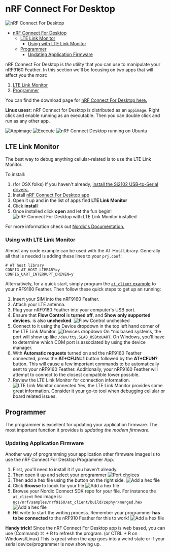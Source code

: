 # nRF Connect For Desktop

![nRF Connect For Desktop](img/nrf-connect-desktop.png)

- [nRF Connect For Desktop](#nrf-connect-for-desktop)
  - [LTE Link Monitor](#lte-link-monitor)
    - [Using with LTE Link Monitor](#using-with-lte-link-monitor)
  - [Programmer](#programmer)
    - [Updating Application Firmware](#updating-application-firmware)

nRF Connect For Desktop is *the* utility that you can use to manipulate your nRF9160 Feather. In this section we'll be focusing on two apps that will affect you the most:

1. [LTE Link Monitor](#lte-link-monitor)
1. [Programmer](#programmer)

You can find the download page for [nRF Connect For Desktop here.](https://www.nordicsemi.com/Software-and-tools/Development-Tools/nRF-Connect-for-desktop/Download#infotabs)

**Linux usesr:** nRF Connect for Desktop is distributed as an `appimage`. Right click and enable running as an executable. Then you can double click and run as any other app.

![Appimage](img/nrf-connect-desktop/nrf-connect-desktop-appimage.png)
![Execute](img/nrf-connect-desktop/nrf-connect-desktop-execute.png)
![nRF Connect Desktop running on Ubuntu](img/nrf-connect-desktop/nrf-connect-desktop-running.png)

## LTE Link Monitor

The best way to debug anything cellular-related is to use the LTE Link Monitor.

To install:

1. (for OSX folks) If you haven't already, [install the Si2102 USB-to-Serial drivers.](https://www.silabs.com/products/development-tools/software/usb-to-uart-bridge-vcp-drivers)
3. Install [nRF Connect For Desktop app](https://www.nordicsemi.com/Software-and-Tools/Development-Tools/nRF-Connect-for-desktop)
4. Open it up and in the list of apps find **LTE Link Monitor**
5. Click **install**
6. Once installed click **open** and let the fun begin!
   ![nRF Connect For Desktop with LTE Link Monitor installed](img/nrf-connect-desktop/nrf-connect-desktop.png)

For more information check out [Nordic's Documentation.](https://nordicsemiconductor.github.io/pc-nrfconnect-docs/local_app_installation)

### Using with LTE Link Monitor

Almost any code example can be used with the AT Host Library. Generally all that is needed is adding these lines to your `prj.conf`:

```
# AT host library
CONFIG_AT_HOST_LIBRARY=y
CONFIG_UART_INTERRUPT_DRIVEN=y
```

Alternatively, for a quick start, simply program the [`at_client` example](nrf9160-at-client-sample.md) to your nRF9160 Feather. Then follow these quick steps to get up an running:

1. Insert your SIM into the nRF9160 Feather.
1. Attach your LTE antenna.
1. Plug your nRF9160 Feather into your computer's USB port.
1. Ensure that **Flow Control** is **turned off**, and **Show only supported devices.** is also **unchecked**.
   ![Flow Control unchecked](img/nrf-connect-desktop/flow-control-and-filter.png)
2. Connect to it using the Device dropdown in the top left hand corner of the LTE Link Monitor.
   ![Devices dropdown](img/nrf-connect-desktop/device-selection.png)
   On *nix based systems, the port will show up like `/dev/tty.SLAB_USBtoUART`. On Windows, you'll have to determine which COM port is associated by using the device manager.
3. With **Automatic requests** turned on and the nRF9160 Feather connected, press the **AT+CFUN=1** button followed by the **AT+CFUN?** button. This will cause a few important commands to be automatically sent to your nRF9160 Feather.
   Additionally, your nRF9160 Feather will attempt to connect to the closest compatible tower possible.
4. Review the LTE Link Monitor for connection information.
   ![LTE Link Monitor connected](img/nrf-connect-desktop/connected-in-lte-link-monitor.png)
   Yes, the LTE Link Monitor provides some great information. Consider it your go-to tool when debugging cellular or board related issues.

## Programmer

The programmer is excellent for updating your application firmware. The most important function it provides is *updating the modem firmware.*

### Updating Application Firmware

Another way of programming your application other firmware images is to use the nRF Connect For Desktop Programmer App.

1. First, you'll need to install it if you haven't already.
1. Then open it up and select your programmer
   ![Port choices](img/2-programmer-choices.png)
1. Then add a hex file using the button on the right side.
   ![Add a hex file](img/program-1-add-hex.png)
1. Click **Browse** to loook for your file
   ![Add a hex file](img/program-2-browse.png)
1. Browse your Nordic Connect SDK repo for your file. For instance the `at_client` hex image is: `ncs/nrf/samples/nrf9160/at_client/build/zephyr/merged.hex`
   ![Add a hex file](img/program-3-navigate-and-choose-hex.png)
1. Hit write to start the writing process. Remember your programmer **has to be connected** to the nRF910 Feather for this to work!
   ![Add a hex file](img/program-4-hit-write.png)

**Handy trick!** Since the nRF Connect For Desktop app is web based, you can use (Command) ⌘ + R to refresh the program. (or CTRL + R on Windows/Linux) This is great when the app goes into a weird state or if your serial device/programmer is now showing up.